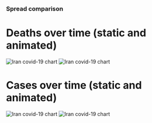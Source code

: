 ### Spread comparison 
# Deaths over time (static and animated)
![Iran covid-19 chart](https://raw.githubusercontent.com/madlag/coronavirus_study/master/notebooks/graphs/2020-03-20/countries/Iran/2020-03-20_Iran_deaths.png "Iran covid-19 chart")
![Iran covid-19 chart](https://raw.githubusercontent.com/madlag/coronavirus_study/master/notebooks/graphs/2020-03-20/countries/Iran/2020-03-20_Iran_deaths.gif "Iran covid-19 chart")

# Cases over time (static and animated)
![Iran covid-19 chart](https://raw.githubusercontent.com/madlag/coronavirus_study/master/notebooks/graphs/2020-03-20/countries/Iran/2020-03-20_Iran_cases.png "Iran covid-19 chart")
![Iran covid-19 chart](https://raw.githubusercontent.com/madlag/coronavirus_study/master/notebooks/graphs/2020-03-20/countries/Iran/2020-03-20_Iran_cases.gif "Iran covid-19 chart")